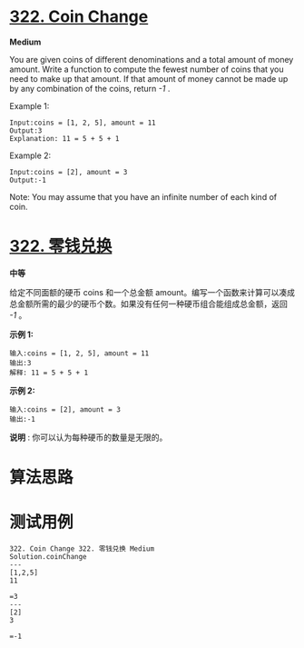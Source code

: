 # [322. Coin Change][enTitle]

**Medium**

You are given coins of different denominations and a total amount of money amount. Write a function to compute the fewest number of coins that you need to make up that amount. If that amount of money cannot be made up by any combination of the coins, return  *-1* .

Example 1:

```
Input:coins = [1, 2, 5], amount = 11
Output:3 
Explanation: 11 = 5 + 5 + 1
```

Example 2:

```
Input:coins = [2], amount = 3
Output:-1

```

Note: You may assume that you have an infinite number of each kind of coin.
# [322. 零钱兑换][cnTitle]

**中等**

给定不同面额的硬币 coins 和一个总金额 amount。编写一个函数来计算可以凑成总金额所需的最少的硬币个数。如果没有任何一种硬币组合能组成总金额，返回  *-1* 。

**示例 1:** 

```
输入:coins = [1, 2, 5], amount = 11
输出:3 
解释: 11 = 5 + 5 + 1
```

**示例 2:** 

```
输入:coins = [2], amount = 3
输出:-1
```

**说明** : 你可以认为每种硬币的数量是无限的。


# 算法思路

# 测试用例
```
322. Coin Change 322. 零钱兑换 Medium
Solution.coinChange
---
[1,2,5]
11

=3
---
[2]
3

=-1
```

[enTitle]: https://leetcode.com/problems/coin-change/
[cnTitle]: https://leetcode-cn.com/problems/coin-change/
